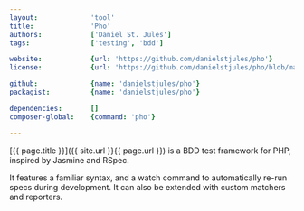 ```yaml
---
layout:             'tool'
title:              'Pho'
authors:            ['Daniel St. Jules'] 
tags:               ['testing', 'bdd']

website:            {url: 'https://github.com/danielstjules/pho'} 
license:            {url: 'https://github.com/danielstjules/pho/blob/master/LICENSE', label: 'MIT'} 

github:             {name: 'danielstjules/pho'} 
packagist:          {name: 'danielstjules/pho'}

dependencies:       []
composer-global:    {command: 'pho'}

---
```


[{{ page.title }}]({{ site.url }}{{ page.url }}) is a BDD test framework for PHP, inspired by Jasmine and RSpec.

<!--more-->

It features a familiar syntax, and a watch command to automatically re-run specs during development.
It can also be extended with custom matchers and reporters.
